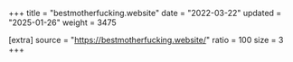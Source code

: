 +++
title = "bestmotherfucking.website"
date = "2022-03-22"
updated = "2025-01-26"
weight = 3475

[extra]
source = "https://bestmotherfucking.website/"
ratio = 100
size = 3
+++
